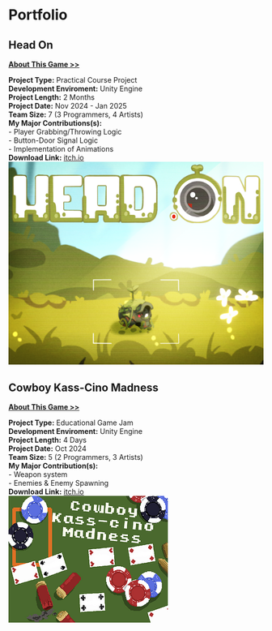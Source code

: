# Portfolio




## Head On
[**About This Game >>**](https://salmaster1.github.io/Portfolio/Projects/HeadOn)

**Project Type:** Practical Course Project  
**Development Enviroment:** Unity Engine  
**Project Length:** 2 Months  
**Project Date:** Nov 2024 - Jan 2025  
**Team Size:** 7 (3 Programmers, 4 Artists)  
**My Major Contributions(s):**  
	- Player Grabbing/Throwing Logic  
	- Button-Door Signal Logic  
	- Implementation of Animations  
**Download Link:** [itch.io](https://yrgo-game-creator.itch.io/head-on)  
![Head On](/assets/HeadOnTitle.png)

## Cowboy Kass-Cino Madness
[**About This Game >>**](https://salmaster1.github.io/Portfolio/Projects/CowboyKass-CinoMadness)

**Project Type:** Educational Game Jam  
**Development Enviroment:** Unity Engine  
**Project Length:** 4 Days  
**Project Date:** Oct 2024  
**Team Size:** 5 (2 Programmers, 3 Artists)  
**My Major Contribution(s):**  
	- Weapon system  
	- Enemies & Enemy Spawning  
**Download Link:** [itch.io](https://salmaster.itch.io/cowboy-kass-cino-madness)  
![Cowboy Kass-Cino Mandess](/assets/CKCMTitle.png)